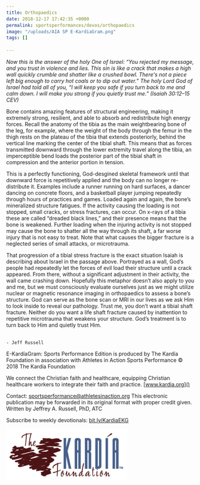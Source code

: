 ```yaml
---
title: Orthopaedics
date: 2018-12-17 17:42:35 +0000
permalink: sportsperformances/devos/orthopaedics
image: "/uploads/AIA SP E-KardiaGram.png"
tags: []

---
```

_Now this is the answer of the holy One of Israel: “You rejected my message, and you trust in violence and lies. This sin is like a crack that makes a high wall quickly crumble and shatter like a crushed bowl. There's not a piece left big enough to carry hot coals or to dip out water.” The holy Lord God of Israel had told all of you, “I will keep you safe if you turn back to me and calm down. I will make you strong if you quietly trust me.” (Isaiah 30:12–15 CEV)_

Bone contains amazing features of structural engineering, making it extremely strong, resilient, and able to absorb and redistribute high energy forces. Recall the anatomy of the tibia as the main weightbearing bone of the leg, for example, where the weight of the body through the femur in the thigh rests on the plateau of the tibia that extends posteriorly, behind the vertical line marking the center of the tibial shaft. This means that as forces transmitted downward through the lower extremity travel along the tibia, an imperceptible bend loads the posterior part of the tibial shaft in compression and the anterior portion in tension.

This is a perfectly functioning, God-desgined skeletal framework until that downward force is repetitively applied and the body can no longer re-distribute it. Examples include a runner running on hard surfaces, a dancer dancing on concrete floors, and a basketball player jumping repeatedly through hours of practices and games. Loaded again and again, the bone’s mineralized structure fatigues. If the activity causing the loading is not stopped, small cracks, or stress fractures, can occur. On x-rays of a tibia these are called “dreaded black lines,” and their presence means that the bone is weakened. Further loading when the injuring activity is not stopped may cause the bone to shatter all the way through its shaft, a far worse injury that is not easy to treat. Note that what causes the bigger fracture is a neglected series of small attacks, or microtrauma.

That progression of a tibial stress fracture is the exact situation Isaiah is describing about Israel in the passage above. Portrayed as a wall, God’s people had repeatedly let the forces of evil load their structure until a crack appeared. From there, without a significant adjustment in their activity, the wall came crashing down. Hopefully this metaphor doesn’t also apply to you and me, but we must consciously evaluate ourselves just as we might utilize nuclear or magnetic resonance imaging in orthopaedics to assess a bone’s structure. God can serve as the bone scan or MRI in our lives as we ask Him to look inside to reveal our pathology. Trust me, you don’t want a tibial shaft fracture. Neither do you want a life shaft fracture caused by inattention to repetitive microtrauma that weakens your structure. God’s treatment is to turn back to Him and quietly trust Him.

                                                                                       - Jeff Russell

E-KardíaGram: Sports Performance Edition is produced by The Kardía Foundation in association with Athletes in Action Sports Performance © 2018 The Kardía Foundation

We connect the Christian faith and healthcare, equipping Christian healthcare workers to integrate their faith and practice. [www.kardia.org]()

Contact: [sportsperformance@athletesinaction.org]() This electronic publication may be forwarded in its original format with proper credit given. Written by Jeffrey A. Russell, PhD, ATC

Subscribe to weekly devotionals: [bit.ly/KardiaEKG]()

![](/uploads/kardia.png)